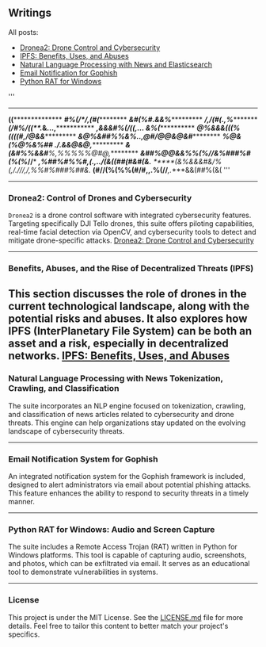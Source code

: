 
## Writings
All posts:

- [Dronea2: Drone Control and Cybersecurity](#dronea2-drone-control-and-cybersecurity)
- [IPFS: Benefits, Uses, and Abuses](#ipfs-benefits-uses-and-abuses)
- [Natural Language Processing with News and Elasticsearch](#natural-language-processing-with-news-and-elasticsearch)
- [Email Notification for Gophish](#email-notification-for-gophish)
- [Python RAT for Windows](#python-rat-for-windows)

'''
****************************************
************((**************************
***********#%(/*/**,(#(*****************
***********&#(%#**.&&%******************
**********/,/(#(.*,**%******************
*******(/#%/((**.*&...,*****************
*****,&&&#%(/((*,... &*%(***************
*****@%&&&(((%((((#,*/@&&***************
*****&@%&##%%&%..,@#/@@&@&#*************
*****%@&(%@%&%## .**/.&&@&@,************
******&(&#%%&&#****%,%%%%%@#@*,*********
******&##%@@&&%%(%/*/&%###%#(%(%*//*****
*******,%##%#%%#,(.,../*(&((##(#&#(&.***
*****(&%&&&#&/%(,/*.//*/,/,%%#%###%##&.*
**(#//(%(%%(#/#,,.%(//***,.****&&(##%(&(
'''

---
### Dronea2: Control of Drones and Cybersecurity
`Dronea2` is a drone control software with integrated cybersecurity features. Targeting specifically DJI Tello drones, this suite offers piloting capabilities, real-time facial detection via OpenCV, and cybersecurity tools to detect and mitigate drone-specific attacks.
[Dronea2: Drone Control and Cybersecurity](#dronea2-drone-control-and-cybersecurity)

---

### Benefits, Abuses, and the Rise of Decentralized Threats (IPFS)
This section discusses the role of drones in the current technological landscape, along with the potential risks and abuses. It also explores how IPFS (InterPlanetary File System) can be both an asset and a risk, especially in decentralized networks.
[IPFS: Benefits, Uses, and Abuses](#ipfs-benefits-uses-and-abuses)
---

### Natural Language Processing with News Tokenization, Crawling, and Classification
The suite incorporates an NLP engine focused on tokenization, crawling, and classification of news articles related to cybersecurity and drone threats. This engine can help organizations stay updated on the evolving landscape of cybersecurity threats.

---

### Email Notification System for Gophish
An integrated notification system for the Gophish framework is included, designed to alert administrators via email about potential phishing attacks. This feature enhances the ability to respond to security threats in a timely manner.

---

### Python RAT for Windows: Audio and Screen Capture
The suite includes a Remote Access Trojan (RAT) written in Python for Windows platforms. This tool is capable of capturing audio, screenshots, and photos, which can be exfiltrated via email. It serves as an educational tool to demonstrate vulnerabilities in systems.

---

### License
This project is under the MIT License. See the [LICENSE.md](LICENSE.md) file for more details.
Feel free to tailor this content to better match your project's specifics.






